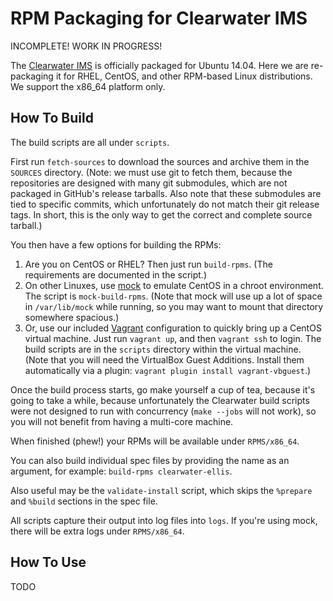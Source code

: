 RPM Packaging for Clearwater IMS
================================

INCOMPLETE! WORK IN PROGRESS!

The [Clearwater IMS](https://www.projectclearwater.org/) is officially packaged for Ubuntu 14.04.
Here we are re-packaging it for RHEL, CentOS, and other RPM-based Linux distributions. We support
the x86_64 platform only.


How To Build
------------

The build scripts are all under `scripts`.

First run `fetch-sources` to download the sources and archive them in the `SOURCES` directory. (Note:
we must use git to fetch them, because the repositories are designed with many git submodules,
which are not packaged in GitHub's release tarballs. Also note that these submodules are tied to
specific commits, which unfortunately do not match their git release tags. In short, this is the
only way to get the correct and complete source tarball.)

You then have a few options for building the RPMs:

1. Are you on CentOS or RHEL? Then just run `build-rpms`. (The requirements are documented in the
   script.)
2. On other Linuxes, use [mock](https://github.com/rpm-software-management/mock) to emulate CentOS
   in a chroot environment. The script is `mock-build-rpms`. (Note that mock will use up a lot of space
   in `/var/lib/mock` while running, so you may want to mount that directory somewhere spacious.)
3. Or, use our included [Vagrant](https://www.vagrantup.com/) configuration to quickly bring up a
   CentOS virtual machine. Just run `vagrant up`, and then `vagrant ssh` to login. The build scripts are
   in the `scripts` directory within the virtual machine. (Note that you will need the VirtualBox
   Guest Additions. Install them automatically via a plugin: `vagrant plugin install vagrant-vbguest`.)

Once the build process starts, go make yourself a cup of tea, because it's going to take a while,
because unfortunately the Clearwater build scripts were not designed to run with concurrency
(`make --jobs` will not work), so you will not benefit from having a multi-core machine.

When finished (phew!) your RPMs will be available under `RPMS/x86_64`.

You can also build individual spec files by providing the name as an argument, for example:
`build-rpms clearwater-ellis`.

Also useful may be the `validate-install` script, which skips the `%prepare` and `%build` sections in the
spec file.

All scripts capture their output into log files into `logs`. If you're using mock, there
will be extra logs under `RPMS/x86_64`.


How To Use
----------

TODO
